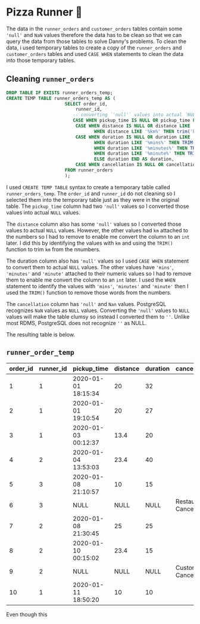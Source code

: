 # Pizza Runner 🍕

The data in the `runner_orders` and `customer_orders` tables contain some `'null'` and `NaN` values therefore the data has to be clean so that we can query the data from those tables to solve Danny's problems. 
To clean the data, i used temporary tables to create a copy of the `runner_orders` and `customer_orders` tables and used `CASE WHEN` statements to clean the data into those temporary tables.

Cleaning `runner_orders`
-------------

```sql
DROP TABLE IF EXISTS runner_orders_temp;
CREATE TEMP TABLE runner_orders_temp AS (
                      SELECT order_id,
                          runner_id,
                         -- converting `'null'` values into actual `NULL` values
                         CASE WHEN pickup_time IS NULL OR pickup_time LIKE '%null%' THEN NULL ELSE pickup_time END AS pickup_time,
                          CASE WHEN distance IS NULL OR distance LIKE '%null%' THEN NULL 
	                             WHEN distance LIKE '%km%' THEN trim('km' from distance) ELSE distance END AS distance,
                          CASE WHEN duration IS NULL OR duration LIKE '%null%' THEN NULL
	                             WHEN duration LIKE '%mins%' THEN TRIM('mins' FROM duration)
	                             WHEN duration LIKE '%minutes%' THEN TRIM('minutes' FROM duration)
	                             WHEN duration LIKE '%minute%' THEN TRIM( 'minute' FROM duration)
	                             ELSE duration END AS duration,
                          CASE WHEN cancellation IS NULL OR cancellation LIKE '%null%' THEN '' ELSE cancellation END AS cancellation
                      FROM runner_orders
                      );
```

I used `CREATE TEMP TABLE` syntax to create a temporary table called `runner_orders_temp`. The `order_id` and `runner_id` do not cleaning so I selected them into the temporary table just as they were in the original table.
The `pickup_time` column had two `'null'` values so I converted those values into actual `NULL` values.

The `distance` column also has some `'null'` values so I converted those values to actual `NULL` values. However, the other values had `km` attached to the numbers so I had to remove to enable me convert the column to an `int` later.
I did this by identifying the values with `km` and using the `TRIM()` function to trim `km` from the nnumbers.

The duration column also has `'null'` values so I used `CASE WHEN` statement to convert them to actual `NULL` values. The other values have `'mins'`, `'minutes'` and `'minute'`
attached to their numeric values so I had to remove them to enable me convert the column to an `int` later. I used the `WHEN` statement to identify the values with  `'mins'`, `'minutes'` and `'minute'` then I used the `TRIM()` function to remove those words from the 
numbers.

The `cancellation` column has `'null'` and `Nan` values. PostgreSQL recognizes `NaN` values as `NULL` values. Converting the `'null'` values to `NULL` values will make the table clumsy
so instead I converted them to `''`. Unlike most RDMS, PostgreSQL does not recognize `''` as NULL.

The resulting table is below.

`runner_order_temp`
--------------

| order_id | runner_id | pickup_time              | distance | duration | cancellation            |
| -------- | --------- | ------------------------ | -------- | -------- | ----------------------- |
| 1        | 1         | 2020-01-01 18:15:34 | 20       | 32       |                         |
| 2        | 1         | 2020-01-01 19:10:54 | 20       | 27       |                         |
| 3        | 1         | 2020-01-03 00:12:37 | 13.4     | 20       |                         |
| 4        | 2         | 2020-01-04 13:53:03 | 23.4     | 40       |                         |
| 5        | 3         | 2020-01-08 21:10:57 | 10       | 15       |                         |
| 6        | 3         | NULL                | NULL     |NULL      | Restaurant Cancellation |
| 7        | 2         | 2020-01-08 21:30:45 | 25       | 25       |                         |
| 8        | 2         | 2020-01-10 00:15:02 | 23.4     | 15       |                         |
| 9        | 2         | NULL                |NULL      |NULL      | Customer Cancellation   |
| 10       | 1         | 2020-01-11 18:50:20 | 10       | 10       |                         |


Even though this 
